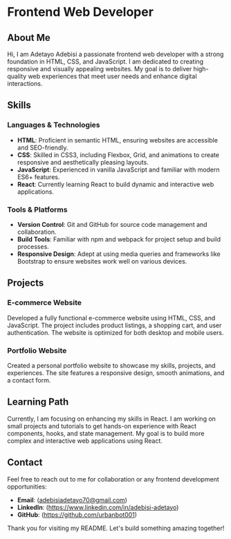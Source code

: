 # Frontend Web Developer

## About Me

Hi, I am Adetayo Adebisi a passionate frontend web developer with a strong foundation in HTML, CSS, and JavaScript. I am dedicated to creating responsive and visually appealing websites. My goal is to deliver high-quality web experiences that meet user needs and enhance digital interactions.

## Skills

### Languages & Technologies
 - **HTML**: Proficient in semantic HTML, ensuring websites are accessible and SEO-friendly.
 - **CSS**: Skilled in CSS3, including Flexbox, Grid, and animations to create responsive and aesthetically pleasing layouts.
 - **JavaScript**: Experienced in vanilla JavaScript and familiar with modern ES6+ features.
 - **React**: Currently learning React to build dynamic and interactive web applications.


### Tools & Platforms
- **Version Control**: Git and GitHub for source code management and collaboration.
- **Build Tools**: Familiar with npm and webpack for project setup and build processes.
- **Responsive Design**: Adept at using media queries and frameworks like Bootstrap to ensure websites work well on various devices.

## Projects

### E-commerce Website
Developed a fully functional e-commerce website using HTML, CSS, and JavaScript. The project includes product listings, a shopping cart, and user authentication. The website is optimized for both desktop and mobile users.

### Portfolio Website
Created a personal portfolio website to showcase my skills, projects, and experiences. The site features a responsive design, smooth animations, and a contact form.

## Learning Path

Currently, I am focusing on enhancing my skills in React. I am working on small projects and tutorials to get hands-on experience with React components, hooks, and state management. My goal is to build more complex and interactive web applications using React.

## Contact

Feel free to reach out to me for collaboration or any frontend development opportunities:

- **Email**: (adebisiadetayo70@gmail.com)
- **LinkedIn**: (https://www.linkedin.com/in/adebisi-adetayo)
- **GitHub**: (https://github.com/urbanbot001)

Thank you for visiting my README. Let's build something amazing together!

